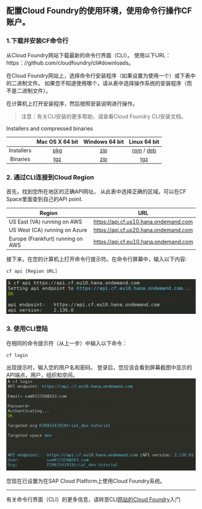 ## 配置Cloud Foundry的使用环境，使用命令行操作CF账户。

### 1.下载并安装CF命令行
从Cloud Foundry网站下载最新的命令行界面（CLI）。 使用以下URL：https：//github.com/cloudfoundry/cli#downloads。

在Cloud Foundry网站上，选择命令行安装程序（如果设置为使用一个）或下表中的二进制文件。 如果您不知道使用哪个，请从表中选择操作系统的安装程序（而不是二进制文件）。

在计算机上打开安装程序，然后按照安装说明进行操作。
>注意：有关CLI安装的更多帮助，请查看Cloud Foundry CLI安装文档。


Installers and compressed binaries
 
| | Mac OS X 64 bit | Windows 64 bit | Linux 64 bit |
| :---------------: | :---------------: |:---------------:| :------------:|
| Installers | [pkg](https://packages.cloudfoundry.org/stable?release=macosx64&source=github) | [zip](https://packages.cloudfoundry.org/stable?release=windows64&source=github) | [rpm](https://packages.cloudfoundry.org/stable?release=redhat64&source=github) / [deb](https://packages.cloudfoundry.org/stable?release=debian64&source=github) |
| Binaries | [tgz](https://packages.cloudfoundry.org/stable?release=macosx64-binary&source=github) | [zip](https://packages.cloudfoundry.org/stable?release=windows64-exe&source=github) | [tgz](https://packages.cloudfoundry.org/stable?release=linux64-binary&source=github) |


### 2. 通过CLI连接到Cloud Region
首先，找到您所在地区的正确API网址。 从此表中选择正确的区域。可以在CF Space里面查到自己的API point. 

|Region|	URL|  
|---|---|  
|US East (VA) running on AWS | https://api.cf.us10.hana.ondemand.com |  
|US West (CA) running on Azure | https://api.cf.us20.hana.ondemand.com |  
|Europe (Frankfurt) running on AWS | https://api.cf.eu10.hana.ondemand.com |

接下来，在您的计算机上打开命令行提示符。在命令行屏幕中，输入以下内容:
```
cf api [Region URL]
```
![g1](./img/g1.png)

### 3. 使用CLI登陆
在相同的命令提示符（从上一步）中输入以下命令：
```
cf login
```
出现提示时，输入您的用户名和密码。 登录后，您应该会看到屏幕截图中显示的API端点，用户，组织和空间。
![g2](./img/g2.png)

您现在已设置为在SAP Cloud Platform上使用Cloud Foundry系统。

----
有关命令行界面（CLI）的更多信息，请转至CLI[网站的Cloud Foundry](http://docs.cloudfoundry.org/cf-cli/getting-started.html)入门

